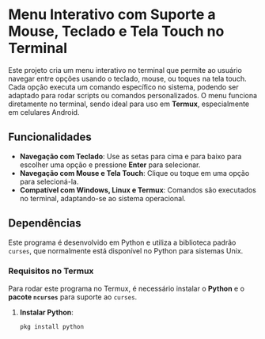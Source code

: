 # Menu Interativo com Suporte a Mouse, Teclado e Tela Touch no Terminal

Este projeto cria um menu interativo no terminal que permite ao usuário navegar entre opções usando o teclado, mouse, ou toques na tela touch. Cada opção executa um comando específico no sistema, podendo ser adaptado para rodar scripts ou comandos personalizados. O menu funciona diretamente no terminal, sendo ideal para uso em **Termux**, especialmente em celulares Android.

## Funcionalidades

- **Navegação com Teclado**: Use as setas para cima e para baixo para escolher uma opção e pressione **Enter** para selecionar.
- **Navegação com Mouse e Tela Touch**: Clique ou toque em uma opção para selecioná-la.
- **Compatível com Windows, Linux e Termux**: Comandos são executados no terminal, adaptando-se ao sistema operacional.

## Dependências

Este programa é desenvolvido em Python e utiliza a biblioteca padrão `curses`, que normalmente está disponível no Python para sistemas Unix.

### Requisitos no Termux

Para rodar este programa no Termux, é necessário instalar o **Python** e o **pacote `ncurses`** para suporte ao `curses`.

1. **Instalar Python**:
   ```bash
   pkg install python

